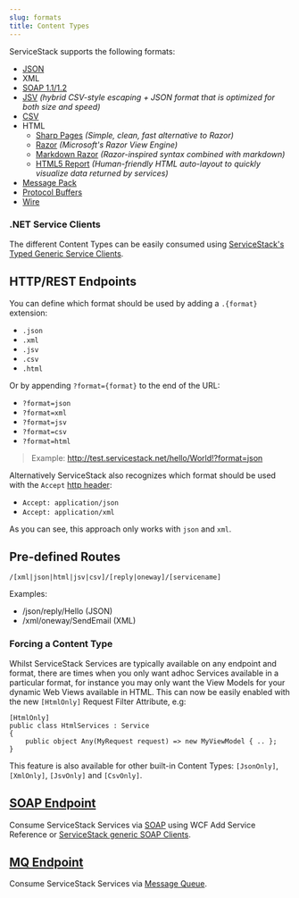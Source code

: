 ```yaml
---
slug: formats
title: Content Types
---
```


ServiceStack supports the following formats:

- [JSON](https://github.com/ServiceStack/ServiceStack.Text)
- XML
- [SOAP 1.1/1.2](/soap-support)
- [JSV](/jsv-format) _(hybrid CSV-style escaping + JSON format that is optimized for both size and speed)_
- [CSV](/csv-format)
- HTML
    - [Sharp Pages](https://sharpscript.net/docs/sharp-pages) _(Simple, clean, fast alternative to Razor)_
    - [Razor](http://razor.servicestack.net) _(Microsoft's Razor View Engine)_
    - [Markdown Razor](/markdown-razor) _(Razor-inspired syntax combined with markdown)_
    - [HTML5 Report](/html5reportformat) _(Human-friendly HTML auto-layout to quickly visualize data returned by services)_
- [Message Pack](/messagepack-format)
- [Protocol Buffers](/protobuf-format)
- [Wire](/wire-format)

### .NET Service Clients

The different Content Types can be easily consumed using [ServiceStack's Typed Generic Service Clients](/csharp-client#httpwebrequest-service-clients).

## HTTP/REST Endpoints

You can define which format should be used by adding a `.{format}` extension:

 - `.json`
 - `.xml`
 - `.jsv`
 - `.csv`
 - `.html`

Or by appending `?format={format}` to the end of the URL:

- `?format=json`
- `?format=xml`
- `?format=jsv`
- `?format=csv`
- `?format=html`

> Example: http://test.servicestack.net/hello/World!?format=json

Alternatively ServiceStack also recognizes which format should be used with the `Accept` [http header](http://en.wikipedia.org/wiki/List_of_HTTP_header_fields):

- `Accept: application/json`
- `Accept: application/xml`

As you can see, this approach only works with `json` and `xml`.

## Pre-defined Routes

    /[xml|json|html|jsv|csv]/[reply|oneway]/[servicename]

Examples:

 - /json/reply/Hello (JSON)
 - /xml/oneway/SendEmail (XML)

### Forcing a Content Type

Whilst ServiceStack Services are typically available on any endpoint and format, there are times when you only want adhoc Services available in a particular format, for instance you may only want the View Models for your dynamic Web Views available in HTML. This can now be easily enabled with the new `[HtmlOnly]` Request Filter Attribute, e.g:
    
```cshtml
[HtmlOnly]
public class HtmlServices : Service
{
    public object Any(MyRequest request) => new MyViewModel { .. };
}
```

This feature is also available for other built-in Content Types: `[JsonOnly]`, `[XmlOnly]`, `[JsvOnly]` and `[CsvOnly]`.

## [SOAP Endpoint](/soap-support)

Consume ServiceStack Services via [SOAP](/soap-support) using WCF Add Service Reference or [ServiceStack generic SOAP Clients](/csharp-client#httpwebrequest-service-clients).

## [MQ Endpoint](/messaging)

Consume ServiceStack Services via [Message Queue](/messaging).
